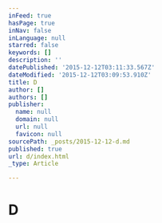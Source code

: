```yaml
---
inFeed: true
hasPage: true
inNav: false
inLanguage: null
starred: false
keywords: []
description: ''
datePublished: '2015-12-12T03:11:33.567Z'
dateModified: '2015-12-12T03:09:53.910Z'
title: D
author: []
authors: []
publisher:
  name: null
  domain: null
  url: null
  favicon: null
sourcePath: _posts/2015-12-12-d.md
published: true
url: d/index.html
_type: Article

---
```

# D
